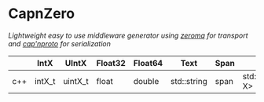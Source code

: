 # CapnZero
 _Lightweight easy to use middleware generator using [zeromq] for transport and [cap'nproto] for serialization_

|                  | IntX   |   UIntX | Float32 | Float64 | Text        | Span | Data<X>                |
| ---------------- | ------ | ------- | ------- | ------- | ----------- | ---- | ---------------------- |
| c++              | intX_t | uintX_t | float   | double  | std::string | span | std::array<uint8_t, X> |


[zeromq]: https://zeromq.org/
[cap'nproto]: https://capnproto.org/
